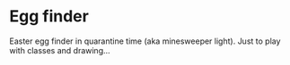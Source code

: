 # Egg finder

Easter egg finder in quarantine time (aka minesweeper light).
Just to play with classes and drawing...
